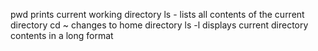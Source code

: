 pwd prints current working directory
ls - lists all contents of the current directory
cd ~ changes to home directory
ls -l displays current directory contents in a long format
